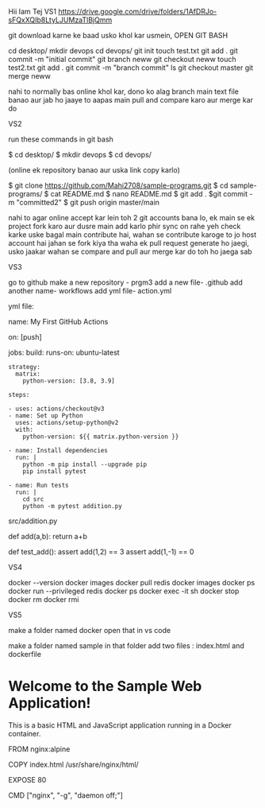 Hii Iam Tej
VS1
https://drive.google.com/drive/folders/1AfDRJo-sFQxXQIb8LtyLJUMzaTlBjQmm


git download karne ke baad usko khol kar usmein, OPEN GIT BASH

cd desktop/
mkdir devops
cd devops/
git init
touch test.txt
git add .
git commit -m "initial commit"
git branch neww
git checkout neww
touch test2.txt
git add .
git commit -m "branch commit"
ls
git checkout master
git merge neww


nahi to normally bas online khol kar, dono ko alag branch main text file banao aur jab ho jaaye to aapas main pull and compare karo aur merge kar do

VS2

run these commands in git bash

$ cd desktop/
$ mkdir devops
$ cd devops/

(online ek repository banao aur uska link copy karlo)

$ git clone https://github.com/Mahi2708/sample-programs.git
$ cd sample-programs/
$ cat README.md
$ nano README.md
$ git add .
$git commit -m  "committed2"
$ git push origin master/main


nahi to agar online accept kar lein toh 2 git accounts bana lo, ek main se ek project fork karo aur dusre main add karlo 
phir sync on rahe yeh check karke uske bagal main contribute hai, wahan se contribute karoge to jo host account hai jahan se fork kiya tha waha ek pull request generate ho jaegi, usko jaakar wahan se compare and pull aur merge kar do toh ho jaega sab

VS3

go to github
make a new repository - prgm3
add a new file- .github
add another name- workflows
add yml file- action.yml

yml file:

name: My First GitHub Actions

on: [push]

jobs:
  build:
    runs-on: ubuntu-latest

    strategy:
      matrix:
        python-version: [3.8, 3.9]

    steps: 

    - uses: actions/checkout@v3
    - name: Set up Python
      uses: actions/setup-python@v2
      with:
        python-version: ${{ matrix.python-version }}

    - name: Install dependencies
      run: |
        python -m pip install --upgrade pip
        pip install pytest

    - name: Run tests
      run: |
        cd src
        python -m pytest addition.py



src/addition.py

def add(a,b):
  return a+b

def test_add():
  assert add(1,2) == 3
  assert add(1,-1) == 0

VS4

docker --version
docker images 
docker pull redis
docker images
docker ps
docker run --privileged redis
docker ps
docker exec -it <cid> sh
docker stop <cid>
docker rm <cid>
docker rmi<iid>

VS5

make a folder named docker
open that in vs code

make a folder named sample
in that folder add two files : index.html and dockerfile

<!DOCTYPE html>
<html>
<head>
    <title>Sample Web App</title>
</head>
<body>
    <h1>Welcome to the Sample Web Application!</h1>
    <p>This is a basic HTML and JavaScript application running in a Docker container.</p>
    <script>
        console.log('Hello from JavaScript!');
    </script>
</body>
</html>



FROM nginx:alpine

COPY index.html /usr/share/nginx/html/

EXPOSE 80

CMD ["nginx", "-g", "daemon off;"]
